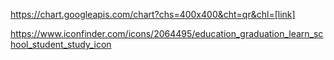 https://chart.googleapis.com/chart?chs=400x400&cht=qr&chl=[link]


https://www.iconfinder.com/icons/2064495/education_graduation_learn_school_student_study_icon